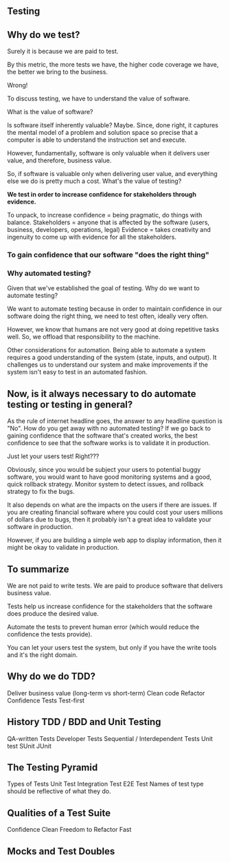 ## Testing

## Why do we test?

Surely it is because we are paid to test.

By this metric, the more tests we have, the higher code coverage we have,
the better we bring to the business.

Wrong!

To discuss testing, we have to understand the value of software.

What is the value of software?

Is software itself inherently valuable?  Maybe.  Since, done right, it captures
the mental model of a problem and solution space so precise that a computer is able to understand
the instruction set and execute.

However, fundamentally, software is only valuable when it delivers user value, and therefore, business
value.

So, if software is valuable only when delivering user value, and everything else we do is pretty much
a cost.  What's the value of testing?

**We test in order to increase confidence for stakeholders through evidence.**

To unpack, to increase confidence = being pragmatic, do things with balance.
Stakeholders = anyone that is affected by the software (users, business, developers, operations, legal)
Evidence = takes creativity and ingenuity to come up with evidence for all the stakeholders.

### To gain confidence that our software "does the right thing"


### Why automated testing?

Given that we've established the goal of testing.  Why do we want to automate testing?

We want to automate testing because in order to maintain confidence in our software doing the right thing,
we need to test often, ideally very often.

However, we know that humans are not very good at doing repetitive tasks well.  So, we offload that responsibility
to the machine.

Other considerations for automation.  Being able to automate a system requires a good understanding
of the system (state, inputs, and output).  It challenges us to understand our system and make improvements
if the system isn't easy to test in an automated fashion.

## Now, is it always necessary to do automate testing or testing in general?

As the rule of internet headline goes, the answer to any headline question is "No".  How do you get away
with no automated testing? If we go back to gaining confidence that the software that's created works,
the best confidence to see that the software works is to validate it in production.

Just let your users test! Right???

Obviously, since you would be subject your users to potential buggy software, you would want to have
good monitoring systems and a good, quick rollback strategy.  Monitor system to detect
issues, and rollback strategy to fix the bugs.

It also depends on what are the impacts on the users if there are issues.  If you are creating
financial software where you could cost your users millions of dollars due to bugs,
then it probably isn't a great idea to validate your software in production.

However, if you are building a simple web app to display information, then it might be okay to validate
in production.
 

## To summarize

We are not paid to write tests.  We are paid to produce software that delivers business value.

Tests help us increase confidence for the stakeholders that the software does produce the desired value.

Automate the tests to prevent human error (which would reduce the confidence the tests provide).

You can let your users test the system, but only if you have the write tools and it's the right domain. 
 
 
## Why do we do TDD?

Deliver business value (long-term vs short-term)
Clean code
Refactor
Confidence
Tests
Test-first

## History TDD / BDD and Unit Testing
QA-written Tests
Developer Tests
Sequential / Interdependent Tests
Unit test
SUnit
JUnit

## The Testing Pyramid
Types of Tests
Unit Test
Integration Test
E2E Test
Names of test type should be reflective of what they do.

## Qualities of a Test Suite
Confidence
Clean
Freedom to Refactor
Fast

## Mocks and Test Doubles
